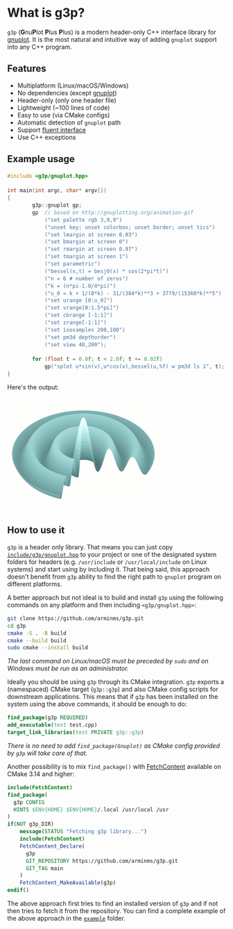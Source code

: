 # What is g3p?
`g3p` (**G**nu**P**lot **P**lus **P**lus) is a modern header-only C++ interface
library for [gnuplot](http://www.gnuplot.info/). It is the most natural and
intuitive way of adding `gnuplot` support into any C++ program.
## Features
- Multiplatform (Linux/macOS/Windows)
- No dependencies (except [gnuplot](http://www.gnuplot.info/))
- Header-only (only one header file)
- Lightweight (~100 lines of code)
- Easy to use (via CMake configs)
- Automatic detection of `gnuplot` path
- Support [fluent interface](https://en.wikipedia.org/wiki/Fluent_interface)
- Use C++ exceptions
<!-- - Provides Unit tests -->
<!-- - Well documented -->
## Example usage
```c++
#include <g3p/gnuplot.hpp>

int main(int argc, char* argv[])
{
        g3p::gnuplot gp;
        gp  // based on http://gnuplotting.org/animation-gif
            ("set palette rgb 3,9,9")
            ("unset key; unset colorbox; unset border; unset tics")
            ("set lmargin at screen 0.03")
            ("set bmargin at screen 0")
            ("set rmargin at screen 0.97")
            ("set tmargin at screen 1")
            ("set parametric")
            ("bessel(x,t) = besj0(x) * cos(2*pi*t)")
            ("n = 6 # number of zeros")
            ("k = (n*pi-1.0/4*pi)")
            ("u_0 = k + 1/(8*k) - 31/(384*k)**3 + 3779/(15360*k)**5")
            ("set urange [0:u_0]")
            ("set vrange[0:1.5*pi]")
            ("set cbrange [-1:1]")
            ("set zrange[-1:1]")
            ("set isosamples 200,100")
            ("set pm3d depthorder")
            ("set view 40,200");

        for (float t = 0.0f; t < 2.0f; t += 0.02f)
            gp("splot u*sin(v),u*cos(v),bessel(u,%f) w pm3d ls 1", t);
}
```
Here's the output:  

![bessel](example/bessel.gif)

## How to use it
`g3p` is a header only library. That means you can just copy
[`include/g3p/gnuplot.hpp`](include/g3p/gnuplot.hpp)
to your project or one of the designated system folders for headers (e.g.
`/usr/include` or `/usr/local/include` on Linux systems)
and start using by including it. That being said, this approach doesn't
benefit from `g3p` ability to find the right path to `gnuplot` program on
different platforms.

A better approach but not ideal is to build and install `g3p` using the
following commands on any platform and then including `<g3p/gnuplot.hpp>`: 
```bash
git clone https://github.com/arminms/g3p.git
cd g3p
cmake -S . -B build
cmake --build build
sudo cmake --install build
```
*The last command on Linux/macOS must be preceded by `sudo` and on Windows
must be run as an administrator.*

Ideally you should be using `g3p` through its CMake integration. `g3p` exports
a (namespaced) CMake target (`g3p::g3p`) and also CMake config
scripts for downstream applications. This means that if `g3p` has been installed
on the system using the above commands, it should be enough to do:
```cmake
find_package(g3p REQUIRED)
add_executable(test test.cpp)
target_link_libraries(test PRIVATE g3p::g3p)
```
*There is no need to add `find_package(Gnuplot)` as CMake config provided by
`g3p` will take care of that.*

Another possibility is to mix `find_package()` with
[FetchContent](https://cmake.org/cmake/help/latest/module/FetchContent.html)
available on CMake 3.14 and higher:
```cmake
include(FetchContent)
find_package(
  g3p CONFIG
  HINTS $ENV{HOME} $ENV{HOME}/.local /usr/local /usr
)
if(NOT g3p_DIR)
    message(STATUS "Fetching g3p library...")
    include(FetchContent)
    FetchContent_Declare(
      g3p
      GIT_REPOSITORY https://github.com/arminms/g3p.git
      GIT_TAG main
    )
    FetchContent_MakeAvailable(g3p)
endif()
```
The above approach first tries to find an installed version of `g3p` and if not
then tries to fetch it from the repository. You can find a complete
example of the above approach in the [`example`](example/) folder.

<!-- https://sourceforge.net/projects/gnuplot/files/gnuplot/ -->